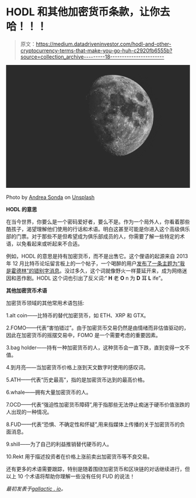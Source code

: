 # HODL 和其他加密货币条款，让你去哈！！！

> 原文：<https://medium.datadriveninvestor.com/hodl-and-other-cryptocurrency-terms-that-make-you-go-huh-c2920fb6555b?source=collection_archive---------18----------------------->

![](img/4e5ef5d3b6e62e8ec3397899f80da573.png)

Photo by [Andrea Sonda](https://unsplash.com/photos/ihDDSaHXvEc?utm_source=unsplash&utm_medium=referral&utm_content=creditCopyText) on [Unsplash](https://unsplash.com/search/photos/moon?utm_source=unsplash&utm_medium=referral&utm_content=creditCopyText)

**HODL 的意思**

在当今世界，你要么是一个密码爱好者，要么不是。作为一个局外人，你看着那些酷孩子，渴望理解他们使用的行话和术语。明白这甚至可能是你进入这个高级俱乐部的门票。对于那些不是但希望成为俱乐部成员的人，你需要了解一些特定的术语，以免看起来或听起来不合适。

例如，HODL 的意思是持有加密货币，而不是出售它。这个俚语的起源来自 2013 年 12 月比特币论坛留言板上的一个帖子，一个喝醉的用户[发布了一条主题为“我是霍德林”的错别字消息](https://bitcointalk.org/index.php?topic=375643.0)。没过多久，这个词就像野火一样蔓延开来，成为网络迷因和恶作剧。HODL 这个词也引出了反义词:“ **H** 老 **O** n 为 **D** 耳 **L** ife”。

**其他加密货币术语**

加密货币领域的其他常用术语包括:

1.alt coin——比特币的替代加密货币，如 ETH、XRP 和 GTX。

2.FOMO——代表“害怕错过”。由于加密货币交易仍然是由情绪而非估值驱动的，因此在加密货币的摇摆交易中，FOMO 是一个需要考虑的重要因素。

3.bag holder——持有一种加密货币的人，这种货币会一直下跌，直到变得一文不值。

4.到月亮——当加密货币价格上涨到天文数字时使用的感叹词。

5.ATH——代表“历史最高”，指的是加密货币达到的最高价格。

6.whale——拥有大量加密货币的人。

7.OCD——代表“强迫性加密货币障碍”,用于指那些无法停止痴迷于硬币价值涨跌的人出现的一种情况。

8.FUD——代表“恐惧、不确定性和怀疑”,用来指媒体上传播的关于加密货币的负面消息。

9.shill——为了自己的利益推销替代硬币的人。

10.Rekt 用于描述投资者在价格上涨前卖出加密货币等不良交易。

还有更多的术语需要跟踪，特别是随着围绕加密货币和区块链的对话继续进行，但以上 10 个术语将帮助你理解一些没有任何 FUD 的说法！

*最初发表于*[*gallactic . io*](https://gallactic.io/hodl-and-other-cryptocurrency-terms-that-make-you-go-huh/)*。*